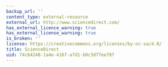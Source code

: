 ```yaml
---
backup_url: ''
content_type: external-resource
external_url: http://www.sciencedirect.com/
has_external_licence_warning: true
has_external_license_warning: true
is_broken: ''
license: https://creativecommons.org/licenses/by-nc-sa/4.0/
title: ScienceDirect
uid: 74c64248-1a4e-4167-a7d1-b0c3d77ee787
---
```

